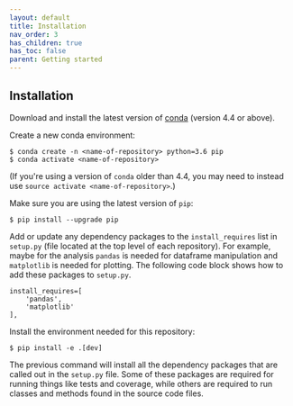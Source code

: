 ```yaml
---
layout: default
title: Installation
nav_order: 3
has_children: true
has_toc: false
parent: Getting started
---
```


Installation
------------
Download and install the latest version of [conda](https://docs.conda.io/en/latest/) (version 4.4 or above).

Create a new conda environment:
```
$ conda create -n <name-of-repository> python=3.6 pip
$ conda activate <name-of-repository>
```

(If you're using a version of `conda` older than 4.4, you may need to instead use `source activate <name-of-repository>`.)

Make sure you are using the latest version of `pip`:
```
$ pip install --upgrade pip
```

Add or update any dependency packages to the `install_requires` list in `setup.py` (file located at the top level of each repository). For example, maybe for the analysis `pandas` is needed for dataframe manipulation and `matplotlib` is needed for plotting. The following code block shows how to add these packages to `setup.py`.
```
install_requires=[
    'pandas',
    'matplotlib'
],
```

Install the environment needed for this repository:
```
$ pip install -e .[dev]
```

The previous command will install all the dependency packages that are called out in the `setup.py` file. Some of these packages are required for running things like tests and coverage, while others are required to run classes and methods found in the source code files. 